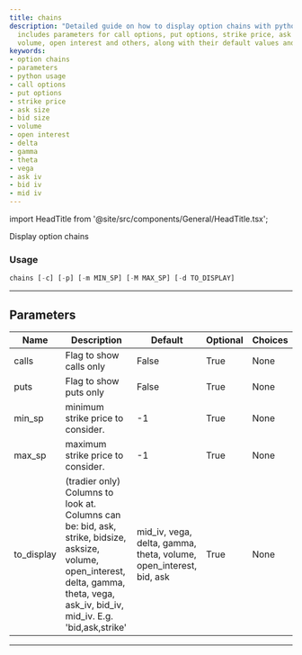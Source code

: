 ```yaml
---
title: chains
description: "Detailed guide on how to display option chains with python usage. Documentation"
  includes parameters for call options, put options, strike price, ask size, bid size,
  volume, open interest and others, along with their default values and options.
keywords:
- option chains
- parameters
- python usage
- call options
- put options
- strike price
- ask size
- bid size
- volume
- open interest
- delta
- gamma
- theta
- vega
- ask iv
- bid iv
- mid iv
---
```


import HeadTitle from '@site/src/components/General/HeadTitle.tsx';

<HeadTitle title="stocks/options/chains - Reference | OpenBB Terminal Docs" />

Display option chains

### Usage

```python
chains [-c] [-p] [-m MIN_SP] [-M MAX_SP] [-d TO_DISPLAY]
```

---

## Parameters

| Name | Description | Default | Optional | Choices |
| ---- | ----------- | ------- | -------- | ------- |
| calls | Flag to show calls only | False | True | None |
| puts | Flag to show puts only | False | True | None |
| min_sp | minimum strike price to consider. | -1 | True | None |
| max_sp | maximum strike price to consider. | -1 | True | None |
| to_display | (tradier only) Columns to look at. Columns can be: bid, ask, strike, bidsize, asksize, volume, open_interest, delta, gamma, theta, vega, ask_iv, bid_iv, mid_iv. E.g. 'bid,ask,strike' | mid_iv, vega, delta, gamma, theta, volume, open_interest, bid, ask | True | None |

---
